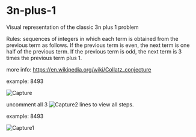 # 3n-plus-1
Visual  representation of the classic 3n plus 1 problem

Rules:  sequences of integers in which each term is obtained from the previous term as follows. If the previous term is even, the next term is one half of the previous term. If the previous term is odd, the next term is 3 times the previous term plus 1.

more info: https://en.wikipedia.org/wiki/Collatz_conjecture

example: 8493

![Capture](https://user-images.githubusercontent.com/29146438/153991466-deddc8c8-eae7-4838-8732-0509ce7234ac.PNG)

uncomment all 3 ![Capture2](https://user-images.githubusercontent.com/29146438/153992373-f836e7a6-ee84-472d-8007-a750c648ba4f.PNG) lines to view all steps.

example: 8493


![Capture1](https://user-images.githubusercontent.com/29146438/153992428-37284a10-3b08-4a47-b344-489bf4b29719.PNG)
